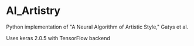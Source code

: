 # AI_Artistry
Python implementation of "A Neural Algorithm of Artistic Style," Gatys et al.

Uses keras 2.0.5 with TensorFlow backend

